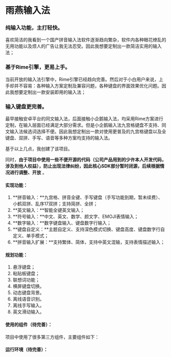 # 雨燕输入法

### 纯输入功能，主打轻快。
喜欢简洁的我看到一个国产拼音输入法软件逐渐趋向繁杂，软件内各种眼花缭乱的无用功能以及烦人的广告让我无法忍受。因此我想要定制出一款简洁实用的输入法；
### 基于Rime引擎，更易上手。
当前开放的输入法引擎中，Rime引擎已经趋向完善。然后对于小白用户来说，上手却并不容易：各种输入方案定制及兼容问题，各种键盘的界面效果优化问题。因此我想要定制出一款安装即用的输入法；
### 输入键盘更完善。
最早接触安卓平台的同文输入法，后面接触小企鹅输入法，均采用Rime方案进行定制，在输入层面已经满足大部分需求。但是小企鹅输入法九宫格键盘不支持、同文输入法候选词选择不便。因此我想定制出一款对使用更普及的九宫格键盘以及全键盘、双拼、手写、语音等多种方案均支持的输入法。

基于以上几点，我创建了该项目。

同时，**由于项目中使用一些不便开源的代码（公司产品用到的少许本人开发代码，涉及到他人权益），防止出现法律纠纷，因此核心SDK部分暂时闭源，后续根据情况进行调整、开放** 。

#### 实现功能：
1. **拼音输入：**九宫格、拼音全键、手写键盘（手写功能到期，暂未续费）、小鹤双拼、乱序17双拼；支持简拼、全拼；
2. **英文输入：**智能全键英文输入；
3. **符号输入：**中文、英文、数学、颜文字、EMOJI表情输入；
4. **数字输入：**数字键盘输入、键盘数字行输入；
5. **键盘自定义：**主题自定义、支持深色模式切换、键盘高度、键盘数字行自定义、单手模式；
6. **拼音输入扩展：**支持繁体、简体，支持中英文混输，支持表情描述输入；

#### 规划功能：
1. 悬浮键盘；
2. 粘贴板键盘；
3. 联想词功能；
4. 横屏键盘切换。
5. 动态键盘背景。
6. 离线语音识别。
7. 离线手写输入。
8. 英文滑动输入。

#### 使用的组件（待完善）：
项目中使用了很多第三方组件，主要组件如下：

#### 运行环境（待完善）：






